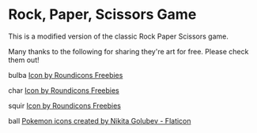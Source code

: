 # Rock, Paper, Scissors Game

This is a modified version of the classic Rock Paper Scissors game. 

Many thanks to the following for sharing they're art for free. Please check them out!

bulba <a href="https://www.freepik.com/icon/bullbasaur_188989#fromView=search&term=pokemon+icons&page=1&position=4&track=ais&track=ais">Icon by Roundicons Freebies</a>

char <a href="https://www.freepik.com/icon/charmander_188990#fromView=search&term=pokemon+icons&page=1&position=5&track=ais&track=ais">Icon by Roundicons Freebies</a>

squir <a href="https://www.freepik.com/icon/squirtle_188988#fromView=search&term=pokemon+icons&page=1&position=11&track=ais&track=ais">Icon by Roundicons Freebies</a>

ball <a href="https://www.flaticon.com/free-icons/pokemon" title="pokemon icons">Pokemon icons created by Nikita Golubev - Flaticon</a>